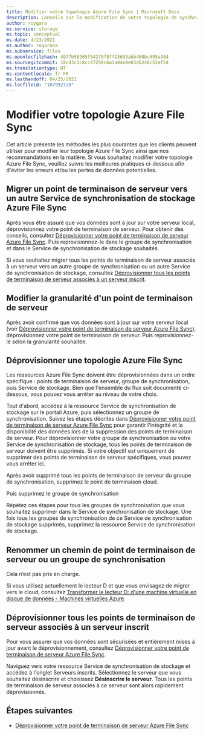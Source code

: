 ```yaml
---
title: Modifier votre topologie Azure File Sync | Microsoft Docs
description: Conseils sur la modification de votre topologie de synchronisation Azure File Sync
author: roygara
ms.service: storage
ms.topic: conceptual
ms.date: 4/23/2021
ms.author: rogarana
ms.subservice: files
ms.openlocfilehash: 4977b56265f542f8f8ff13693abb468bc695a384
ms.sourcegitcommit: 18cd3c1c8cc47258c6a1a04e0e03d6248c52ef24
ms.translationtype: HT
ms.contentlocale: fr-FR
ms.lasthandoff: 04/25/2021
ms.locfileid: "107992728"
---
```

# <a name="modify-your-azure-file-sync-topology"></a>Modifier votre topologie Azure File Sync

Cet article présente les méthodes les plus courantes que les clients peuvent utiliser pour modifier leur topologie Azure File Sync ainsi que nos recommandations en la matière. Si vous souhaitez modifier votre topologie Azure File Sync, veuillez suivre les meilleures pratiques ci-dessous afin d'éviter les erreurs et/ou les pertes de données potentielles.

## <a name="migrate-a-server-endpoint-to-a-different-azure-file-sync-storage-sync-service"></a>Migrer un point de terminaison de serveur vers un autre Service de synchronisation de stockage Azure File Sync

Après vous être assuré que vos données sont à jour sur votre serveur local, déprovisionnez votre point de terminaison de serveur. Pour obtenir des conseils, consultez [Déprovisionner votre point de terminaison de serveur Azure File Sync](./file-sync-deprovision-server-endpoint.md#scenario-2-you-intend-to-delete-your-server-endpoint-and-stop-using-this-specific-azure-file-share). Puis reprovisionnez-le dans le groupe de synchronisation et dans le Service de synchronisation de stockage souhaités.

Si vous souhaitez migrer tous les points de terminaison de serveur associés à un serveur vers un autre groupe de synchronisation ou un autre Service de synchronisation de stockage, consultez [Déprovisionner tous les points de terminaison de serveur associés à un serveur inscrit](#deprovision-all-server-endpoints-associated-with-a-registered-server).

## <a name="change-the-granularity-of-a-server-endpoint"></a>Modifier la granularité d'un point de terminaison de serveur

Après avoir confirmé que vos données sont à jour sur votre serveur local (voir [Déprovisionner votre point de terminaison de serveur Azure File Sync](./file-sync-deprovision-server-endpoint.md#scenario-2-you-intend-to-delete-your-server-endpoint-and-stop-using-this-specific-azure-file-share)), déprovisionnez votre point de terminaison de serveur. Puis reprovisionnez-le selon la granularité souhaitée.

## <a name="deprovision-azure-file-sync-topology"></a>Déprovisionner une topologie Azure File Sync

Les ressources Azure File Sync doivent être déprovisionnées dans un ordre spécifique : points de terminaison de serveur, groupe de synchronisation, puis Service de stockage. Bien que l'ensemble du flux soit documenté ci-dessous, vous pouvez vous arrêter au niveau de votre choix. 

Tout d'abord, accédez à la ressource Service de synchronisation de stockage sur le portail Azure, puis sélectionnez un groupe de synchronisation. Suivez les étapes décrites dans [Déprovisionner votre point de terminaison de serveur Azure File Sync](./file-sync-deprovision-server-endpoint.md) pour garantir l'intégrité et la disponibilité des données lors de la suppression des points de terminaison de serveur. Pour déprovisionner votre groupe de synchronisation ou votre Service de synchronisation de stockage, tous les points de terminaison de serveur doivent être supprimés. Si votre objectif est uniquement de supprimer des points de terminaison de serveur spécifiques, vous pouvez vous arrêter ici. 

Après avoir supprimé tous les points de terminaison de serveur du groupe de synchronisation, supprimez le point de terminaison cloud. 

Puis supprimez le groupe de synchronisation 

Répétez ces étapes pour tous les groupes de synchronisation que vous souhaitez supprimer dans le Service de synchronisation de stockage. Une fois tous les groupes de synchronisation de ce Service de synchronisation de stockage supprimés, supprimez la ressource Service de synchronisation de stockage.

## <a name="rename-a-server-endpoint-path-or-sync-group"></a>Renommer un chemin de point de terminaison de serveur ou un groupe de synchronisation

Cela n’est pas pris en charge. 

Si vous utilisez actuellement le lecteur D et que vous envisagez de migrer vers le cloud, consultez [Transformer le lecteur D: d'une machine virtuelle en disque de données - Machines virtuelles Azure](https://docs.microsoft.com/azure/virtual-machines/windows/change-drive-letter).

## <a name="deprovision-all-server-endpoints-associated-with-a-registered-server"></a>Déprovisionner tous les points de terminaison de serveur associés à un serveur inscrit

Pour vous assurer que vos données sont sécurisées et entièrement mises à jour avant le déprovisionnement, consultez [Déprovisionner votre point de terminaison de serveur Azure File Sync](./file-sync-deprovision-server-endpoint.md).

Naviguez vers votre ressource Service de synchronisation de stockage et accédez à l'onglet Serveurs inscrits. Sélectionnez le serveur que vous souhaitez désinscrire et choisissez **Désinscrire le serveur**. Tous les points de terminaison de serveur associés à ce serveur sont alors rapidement déprovisionnés.

## <a name="next-steps"></a>Étapes suivantes
* [Déprovisionner votre point de terminaison de serveur Azure File Sync](./file-sync-deprovision-server-endpoint.md)



